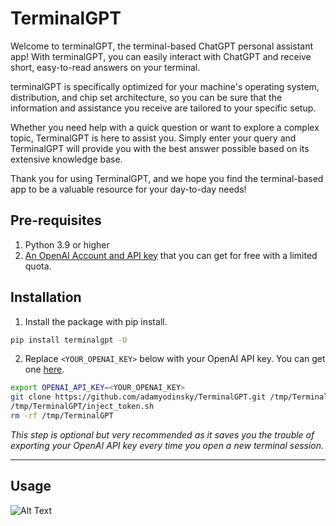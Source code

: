 # TerminalGPT

Welcome to terminalGPT, the terminal-based ChatGPT personal assistant app! With terminalGPT, you can easily interact with ChatGPT and receive short, easy-to-read answers on your terminal.

terminalGPT is specifically optimized for your machine's operating system, distribution, and chip set architecture, so you can be sure that the information and assistance you receive are tailored to your specific setup.

Whether you need help with a quick question or want to explore a complex topic, TerminalGPT is here to assist you. Simply enter your query and TerminalGPT will provide you with the best answer possible based on its extensive knowledge base.

Thank you for using TerminalGPT, and we hope you find the terminal-based app to be a valuable resource for your day-to-day needs!

## Pre-requisites

1. Python 3.9 or higher
2. [An OpenAI Account and API key](https://elephas.app/blog/how-to-create-openai-api-keys-cl5c4f21d281431po7k8fgyol0) that you can get for free with a limited quota.

## Installation

1. Install the package with pip install.

```sh
pip install terminalgpt -U
```

2. Replace `<YOUR_OPENAI_KEY>` below with your OpenAI API key. You can get one [here](https://beta.openai.com/account/api-keys).

```sh
export OPENAI_API_KEY=<YOUR_OPENAI_KEY>
git clone https://github.com/adamyodinsky/TerminalGPT.git /tmp/TerminalGPT
/tmp/TerminalGPT/inject_token.sh
rm -rf /tmp/TerminalGPT
```

*This step is optional but very recommended as it saves you the trouble of exporting your OpenAI API key every time you open a new terminal session.*

---

## Usage

![Alt Text](./usage.gif)
